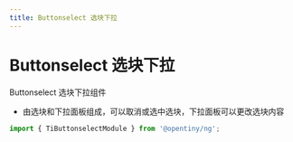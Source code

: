 ```yaml
---
title: Buttonselect 选块下拉
---
```


# Buttonselect 选块下拉

<div class="used-tiny">

Buttonselect 选块下拉组件

+ 由选块和下拉面板组成，可以取消或选中选块，下拉面板可以更改选块内容

```typescript
import { TiButtonselectModule } from '@opentiny/ng';
```

</div>
